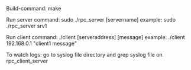 Build-command: make

Run server command: sudo ./rpc_server [servername]
          example: sudo ./rpc_server srv1

Run client command: ./client [serveraddress] [message]
          example: ./client 192.168.0.1 "client1 message"

To watch logs: go to syslog file directory and grep syslog file on rpc_client_server
